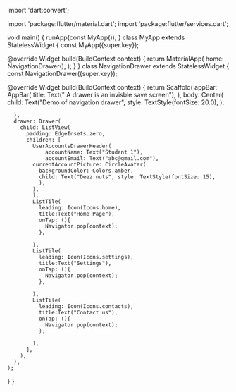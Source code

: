 import 'dart:convert';

import 'package:flutter/material.dart';
import 'package:flutter/services.dart';

void main() {
runApp(const MyApp());
}
class MyApp extends StatelessWidget {
const MyApp({super.key});

@override
Widget build(BuildContext context) {
return MaterialApp(
home: NavigationDrawer(),
);
}
}
class NavigationDrawer extends StatelessWidget {
const NavigationDrawer({super.key});

@override
Widget build(BuildContext context) {
return Scaffold(
appBar: AppBar(
title: Text(" A drawer is an invisble save screen"),
),
body: Center(
child: Text("Demo of navigation drawer",
style: TextStyle(fontSize: 20.0),
),

      ),
      drawer: Drawer(
        child: ListView(
          padding: EdgeInsets.zero,
          children: [
            UserAccountsDrawerHeader(
                accountName: Text("Student 1"),
                accountEmail: Text("abc@gmail.com"),
            currentAccountPicture: CircleAvatar(
              backgroundColor: Colors.amber,
              child: Text("Deez nuts", style: TextStyle(fontSize: 15),
              ),
            ),
            ),
            ListTile(
              leading: Icon(Icons.home),
              title:Text("Home Page"),
              onTap: (){
                Navigator.pop(context);
              },

            ),
            ListTile(
              leading: Icon(Icons.settings),
              title:Text("Settings"),
              onTap: (){
                Navigator.pop(context);
              },

            ),
            ListTile(
              leading: Icon(Icons.contacts),
              title:Text("Contact us"),
              onTap: (){
                Navigator.pop(context);
              },

            ),
          ],
        ),
      ),
    );
}
}
